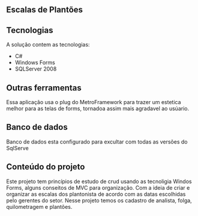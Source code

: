 ## Escalas de Plantões

## Tecnologias
A solução contem as tecnologias:

- C#
- Windows Forms
- SQLServer 2008 

## Outras ferramentas
  Essa aplicação usa o plug do MetroFramework para trazer um estetica melhor para as telas de forms, tornadoa assim mais 
  agradavel ao usúario.

## Banco de dados

Banco de dados esta configurado para excultar com todas as versões do SqlServe

## Conteúdo do projeto

Este projeto tem princípios de estudo de crud usando as tecnoligia Windos Forms, alguns conseitos de MVC para organização.
Com a ideia de criar e organizar as escalas dos plantonista de acordo com as datas escolhidas pelo gerentes do setor.
Nesse projeto temos os cadastro de analista, folga, quilometragem e plantões.  



